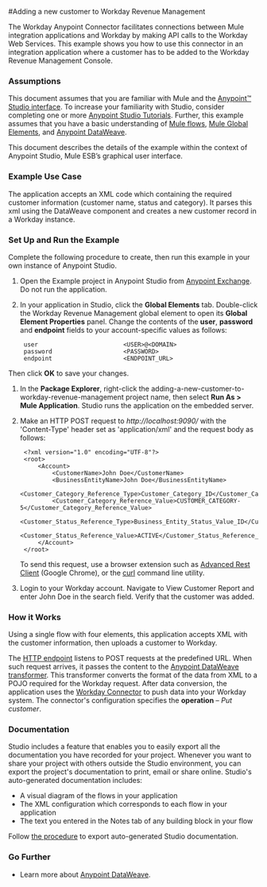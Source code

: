 #Adding a new customer to Workday Revenue Management

The Workday Anypoint Connector facilitates connections between Mule integration applications and Workday by making API calls to the Workday Web Services. This example shows you how to use this connector in an integration application where a customer has to be added to the Workday Revenue Management Console.

### Assumptions ###

This document assumes that you are familiar with Mule and the [Anypoint™ Studio interface](http://www.mulesoft.org/documentation/display/current/Anypoint+Studio+Essentials). To increase your familiarity with Studio, consider completing one or more [Anypoint Studio Tutorials](http://www.mulesoft.org/documentation/display/current/Basic+Studio+Tutorial). Further, this example assumes that you have a basic understanding of [Mule flows](http://www.mulesoft.org/documentation/display/current/Mule+Application+Architecture), [Mule Global Elements](http://www.mulesoft.org/documentation/display/current/Global+Elements), and [Anypoint DataWeave](https://developer.mulesoft.com/docs/display/current/DataWeave+Reference+Documentation). 

This document describes the details of the example within the context of Anypoint Studio, Mule ESB’s graphical user interface.

### Example Use Case ###

The application accepts an XML code which containing the required customer information (customer name, status and category). It parses this xml using the DataWeave component and creates a new customer record in a Workday instance.

### Set Up and Run the Example ###

Complete the following procedure to create, then run this example in your own instance of Anypoint Studio.

1. Open the Example project in Anypoint Studio from [Anypoint Exchange](http://www.mulesoft.org/documentation/display/current/Anypoint+Exchange). Do not run the application.
1. In your application in Studio, click the **Global Elements** tab. Double-click the Workday Revenue Management global element to open its **Global Element Properties** panel. Change the contents of the **user**, **password** and **endpoint** fields to your account-specific values as follows:

		user						<USER>@<DOMAIN>
		password					<PASSWORD>
		endpoint					<ENDPOINT_URL>
Then click **OK** to save your changes. 
1. In the **Package Explorer**, right-click the adding-a-new-customer-to-workday-revenue-management project name, then select **Run As > Mule Application**. Studio runs the application on the embedded server.  
1. Make an HTTP POST request to *http://localhost:9090/* with the 'Content-Type' header set as 'application/xml' and the request body as follows:

		<?xml version="1.0" encoding="UTF-8"?>
		<root>
			<Account>
				<CustomerName>John Doe</CustomerName>
				<BusinessEntityName>John Doe</BusinessEntityName>
				<Customer_Category_Reference_Type>Customer_Category_ID</Customer_Category_Reference_Type>
				<Customer_Category_Reference_Value>CUSTOMER_CATEGORY-5</Customer_Category_Reference_Value>
				<Customer_Status_Reference_Type>Business_Entity_Status_Value_ID</Customer_Status_Reference_Type>
				<Customer_Status_Reference_Value>ACTIVE</Customer_Status_Reference_Value>
			</Account>
		</root>

	To send this request, use a browser extension such as [Advanced Rest Client](https://chrome.google.com/webstore/detail/advanced-rest-client/hgmloofddffdnphfgcellkdfbfbjeloo) (Google Chrome), or the [curl](http://curl.haxx.se/) command line utility. 
8. Login to your Workday account. Navigate to View Customer Report and enter John Doe in the search field. Verify that the customer was added.

### How it Works ###

Using a single flow with four elements, this application accepts XML with the customer information, then uploads a customer to Workday. 

The [HTTP endpoint](http://www.mulesoft.org/documentation/display/current/HTTP+Connector) listens to POST requests at the predefined URL. When such request arrives, it passes the content to the [Anypoint DataWeave transformer](https://developer.mulesoft.com/docs/display/current/DataWeave+Reference+Documentation). This transformer converts the format of the data from XML to a POJO required for the Workday request. After data conversion, the application uses the [Workday Connector](http://www.mulesoft.org/documentation/display/current/Workday+Connector) to push data into your Workday system. The connector's configuration specifies the **operation** – *Put customer*. 

### Documentation ###

Studio includes a feature that enables you to easily export all the documentation you have recorded for your project. Whenever you want to share your project with others outside the Studio environment, you can export the project's documentation to print, email or share online. Studio's auto-generated documentation includes:

- A visual diagram of the flows in your application
- The XML configuration which corresponds to each flow in your application
- The text you entered in the Notes tab of any building block in your flow

Follow [the procedure](http://www.mulesoft.org/documentation/display/current/Importing+and+Exporting+in+Studio#ImportingandExportinginStudio-ExportingStudioDocumentation) to export auto-generated Studio documentation.

### Go Further ###

- Learn more about [Anypoint DataWeave](https://developer.mulesoft.com/docs/display/current/DataWeave+Reference+Documentation).